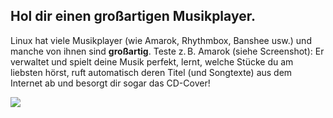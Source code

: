 

<div id="corps">

<h2>Hol dir einen gro&szlig;artigen Musikplayer.</h2>

Linux hat viele Musikplayer (wie Amarok, Rhythmbox, Banshee usw.) und manche von ihnen sind <b>gro&szlig;artig</b>. Teste z.&#x202f;B. Amarok (siehe Screenshot): Er verwaltet und spielt deine Musik perfekt, lernt, welche St&uuml;cke du am liebsten h&ouml;rst, ruft automatisch deren Titel (und Songtexte) aus dem Internet ab und besorgt dir sogar das CD-Cover!

<img src="Images/amarok.png" />

</div>



